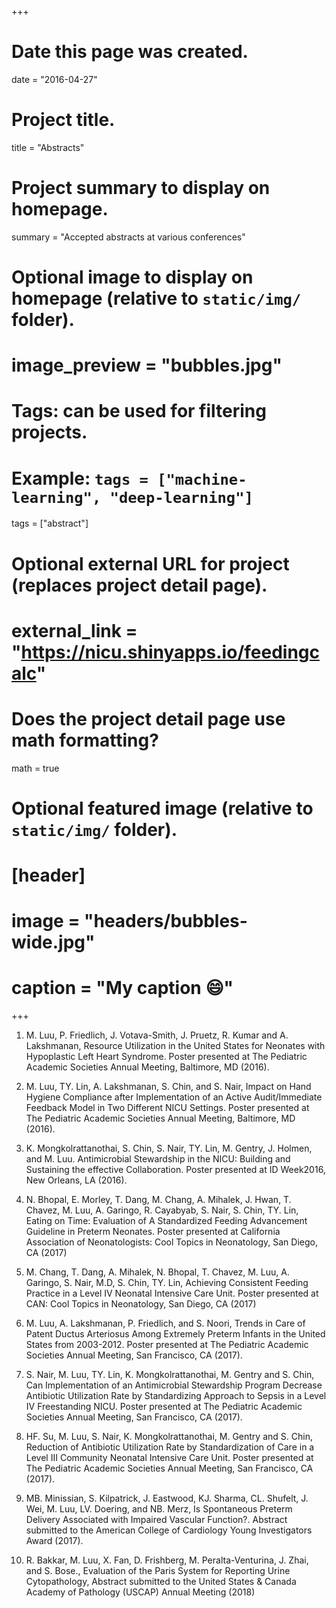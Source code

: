 +++
# Date this page was created.
date = "2016-04-27"

# Project title.
title = "Abstracts"

# Project summary to display on homepage.
summary = "Accepted abstracts at various conferences"

# Optional image to display on homepage (relative to `static/img/` folder).
# image_preview = "bubbles.jpg"

# Tags: can be used for filtering projects.
# Example: `tags = ["machine-learning", "deep-learning"]`
tags = ["abstract"]

# Optional external URL for project (replaces project detail page).
# external_link = "https://nicu.shinyapps.io/feedingcalc"

# Does the project detail page use math formatting?
math = true

# Optional featured image (relative to `static/img/` folder).
# [header]
# image = "headers/bubbles-wide.jpg"
# caption = "My caption :smile:"

+++

1.	M. Luu, P. Friedlich, J. Votava-Smith, J. Pruetz, R. Kumar and A. Lakshmanan, Resource Utilization in the United States for Neonates with Hypoplastic Left Heart Syndrome. Poster presented at The Pediatric Academic Societies Annual Meeting, Baltimore, MD (2016).

2.	M. Luu, TY. Lin, A. Lakshmanan, S. Chin, and S. Nair, Impact on Hand Hygiene Compliance after Implementation of an Active Audit/Immediate Feedback Model in Two Different NICU Settings. Poster presented at The Pediatric Academic Societies Annual Meeting, Baltimore, MD (2016).

3.	K. Mongkolrattanothai, S. Chin, S. Nair, TY. Lin, M. Gentry, J. Holmen, and M. Luu. Antimicrobial Stewardship in the NICU: Building and Sustaining the effective Collaboration. Poster presented at ID Week2016, New Orleans, LA (2016).

4.	N. Bhopal, E. Morley, T. Dang, M. Chang, A. Mihalek, J. Hwan, T. Chavez, M. Luu, A. Garingo, R. Cayabyab, S. Nair, S. Chin, TY. Lin, Eating on Time: Evaluation of A Standardized Feeding Advancement Guideline in Preterm Neonates. Poster presented at California Association of Neonatologists: Cool Topics in Neonatology, San Diego, CA (2017)

5.	M. Chang, T. Dang, A. Mihalek, N. Bhopal, T. Chavez, M. Luu, A. Garingo, S. Nair, M.D, S. Chin, TY. Lin, Achieving Consistent Feeding Practice in a Level IV Neonatal Intensive Care Unit. Poster presented at CAN: Cool Topics in Neonatology, San Diego, CA (2017)

6.	M. Luu, A. Lakshmanan, P. Friedlich, and S. Noori, Trends in Care of Patent Ductus Arteriosus Among Extremely Preterm Infants in the United States from 2003-2012. Poster presented at The Pediatric Academic Societies Annual Meeting, San Francisco, CA (2017).

7.	S. Nair, M. Luu, TY. Lin, K. Mongkolrattanothai, M. Gentry and S. Chin, Can Implementation of an Antimicrobial Stewardship Program Decrease Antibiotic Utilization Rate by Standardizing Approach to Sepsis in a Level IV Freestanding NICU. Poster presented at The Pediatric Academic Societies Annual Meeting, San Francisco, CA (2017).

8.	HF. Su, M. Luu, S. Nair, K. Mongkolrattanothai, M. Gentry and S. Chin, Reduction of Antibiotic Utilization Rate by Standardization of Care in a Level III Community Neonatal Intensive Care Unit. Poster presented at The Pediatric Academic Societies Annual Meeting, San Francisco, CA (2017).

9.	MB. Minissian, S. Kilpatrick, J. Eastwood, KJ. Sharma, CL. Shufelt, J. Wei, M. Luu, LV. Doering, and NB. Merz, Is Spontaneous Preterm Delivery Associated with Impaired Vascular Function?. Abstract submitted to the American College of Cardiology Young Investigators Award (2017).

10.	R. Bakkar, M. Luu, X. Fan, D. Frishberg, M. Peralta-Venturina, J. Zhai, and S. Bose., Evaluation of the Paris System for Reporting Urine Cytopathology, Abstract submitted to the United States & Canada Academy of Pathology (USCAP) Annual Meeting (2018)

